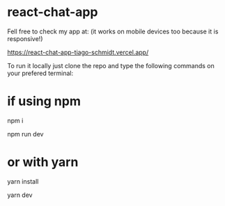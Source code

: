 # react-chat-app
Fell free to check my app at: (it works on mobile devices too because it is responsive!)

https://react-chat-app-tiago-schmidt.vercel.app/


To run it locally just clone the repo and type the following commands on your prefered terminal:
# if using npm
npm i

npm run dev

# or with yarn
yarn install

yarn dev

